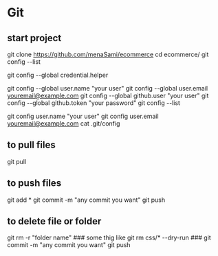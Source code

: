# Git
## start project
git clone https://github.com/menaSami/ecommerce
cd ecommerce/
git config --list

git config --global credential.helper

git config --global user.name "your user"
git config --global user.email youremail@example.com
git config --global github.user "your user"
git config --global github.token "your password"
git config --list

git config user.name "your user"
git config user.email youremail@example.com
cat .git/config


## to pull files
git pull

## to push files
git add *
git commit -m "any commit you want"
git push

## to delete file or folder
git rm -r "folder name" ### some thig like git rm css/* --dry-run ###
git commit -m "any commit you want"
git push
